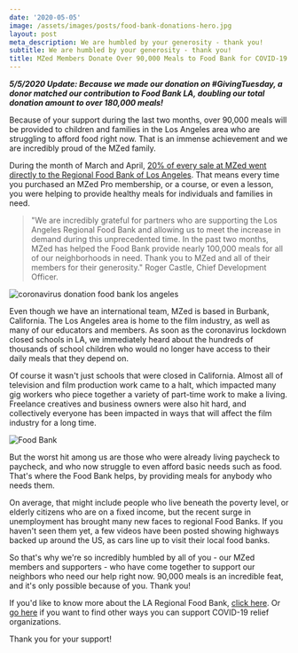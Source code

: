 ```yaml
---
date: '2020-05-05'
image: /assets/images/posts/food-bank-donations-hero.jpg
layout: post
meta_description: We are humbled by your generosity - thank you!
subtitle: We are humbled by your generosity - thank you!
title: MZed Members Donate Over 90,000 Meals to Food Bank for COVID-19 Relief
---
```


_**5/5/2020 Update: Because we made our donation on #GivingTuesday, a donor matched our contribution to Food Bank LA, doubling our total donation amount to over 180,000 meals!**_

Because of your support during the last two months, over 90,000 meals will be provided to children and families in the Los Angeles area who are struggling to afford food right now. That is an immense achievement and we are incredibly proud of the MZed family.

During the month of March and April, [20% of every sale at MZed went directly to the Regional Food Bank of Los Angeles](https://www.mzed.com/news/coronavirus-donations). That means every time you purchased an MZed Pro membership, or a course, or even a lesson, you were helping to provide healthy meals for individuals and families in need.

> "We are incredibly grateful for partners who are supporting the Los Angeles Regional Food Bank and allowing us to meet the increase in demand during this unprecedented time. In the past two months, MZed has helped the Food Bank provide nearly 100,000 meals for all of our neighborhoods in need. Thank you to MZed and all of their members for their generosity." Roger Castle, Chief Development Officer. 

![coronavirus donation food bank los angeles](https://mzed-cdn1.sfo2.cdn.digitaloceanspaces.com/images/news/lafoodbank.jpg)

Even though we have an international team, MZed is based in Burbank, California. The Los Angeles area is home to the film industry, as well as many of our educators and members. As soon as the coronavirus lockdown closed schools in LA, we immediately heard about the hundreds of thousands of school children who would no longer have access to their daily meals that they depend on.

Of course it wasn't just schools that were closed in California. Almost all of television and film production work came to a halt, which impacted many gig workers who piece together a variety of part-time work to make a living. Freelance creatives and business owners were also hit hard, and collectively everyone has been impacted in ways that will affect the film industry for a long time.

![Food Bank](https://mzed-cdn1.sfo2.cdn.digitaloceanspaces.com/images/news/coronavirus-donations.jpg)

But the worst hit among us are those who were already living paycheck to paycheck, and who now struggle to even afford basic needs such as food. That's where the Food Bank helps, by providing meals for anybody who needs them.

On average, that might include people who live beneath the poverty level, or elderly citizens who are on a fixed income, but the recent surge in unemployment has brought many new faces to regional Food Banks. If you haven't seen them yet, a few videos have been posted showing highways backed up around the US, as cars line up to visit their local food banks.

So that's why we're so incredibly humbled by all of you - our MZed members and supporters - who have come together to support our neighbors who need our help right now. 90,000 meals is an incredible feat, and it's only possible because of you. Thank you!

If you'd like to know more about the LA Regional Food Bank, [click here](http://www.lafoodbank.org). Or [go here](https://www.vanguardcharitable.org/blog/updated-support-coronavirus-covid-19-relief-efforts) if you want to find other ways you can support COVID-19 relief organizations.

Thank you for your support!